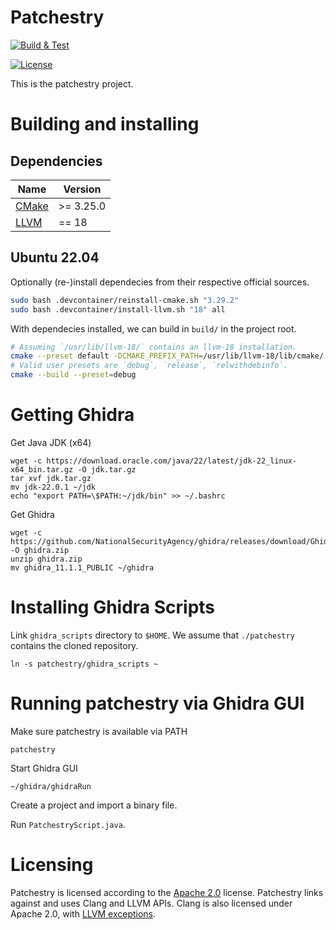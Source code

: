 # Patchestry

[![Build & Test](https://github.com/lifting-bits/patchestry/actions/workflows/ci.yml/badge.svg)](https://github.com/lifting-bits/patchestry/actions/workflows/ci.yml)

[![License](https://img.shields.io/badge/License-Apache_2.0-blue.svg)](https://opensource.org/licenses/Apache-2.0)

This is the patchestry project.

# Building and installing

## Dependencies

| Name | Version |
| ---- | ------- |
| [CMake](https://cmake.org/) | >= 3.25.0 |
| [LLVM](http://llvm.org/) | == 18 |

## Ubuntu 22.04

Optionally (re-)install dependecies from their respective official sources.

```sh
sudo bash .devcontainer/reinstall-cmake.sh "3.29.2"
sudo bash .devcontainer/install-llvm.sh "18" all
```

With dependecies installed, we can build in `build/` in the project root. 
```sh
# Assuming `/usr/lib/llvm-18/` contains an llvm-18 installation.
cmake --preset default -DCMAKE_PREFIX_PATH=/usr/lib/llvm-18/lib/cmake/
# Valid user presets are `debug`, `release`, `relwithdebinfo`.
cmake --build --preset=debug
```

# Getting Ghidra

Get Java JDK (x64)

```shell
wget -c https://download.oracle.com/java/22/latest/jdk-22_linux-x64_bin.tar.gz -O jdk.tar.gz
tar xvf jdk.tar.gz
mv jdk-22.0.1 ~/jdk
echo "export PATH=\$PATH:~/jdk/bin" >> ~/.bashrc
```

Get Ghidra
```shell
wget -c https://github.com/NationalSecurityAgency/ghidra/releases/download/Ghidra_11.1.1_build/ghidra_11.1.1_PUBLIC_20240614.zip -O ghidra.zip
unzip ghidra.zip
mv ghidra_11.1.1_PUBLIC ~/ghidra
```

# Installing Ghidra Scripts

Link `ghidra_scripts` directory to `$HOME`. We assume that `./patchestry` contains the cloned repository.
```shell
ln -s patchestry/ghidra_scripts ~
```

# Running patchestry via Ghidra GUI

Make sure patchestry is available via PATH
```shell
patchestry 
```

Start Ghidra GUI
```shell
~/ghidra/ghidraRun
```

Create a project and import a binary file.

Run `PatchestryScript.java`.

# Licensing

Patchestry is licensed according to the [Apache 2.0](LICENSE) license. Patchestry links against and uses Clang and LLVM APIs. Clang is also licensed under Apache 2.0, with [LLVM exceptions](https://github.com/llvm/llvm-project/blob/main/clang/LICENSE.TXT).
